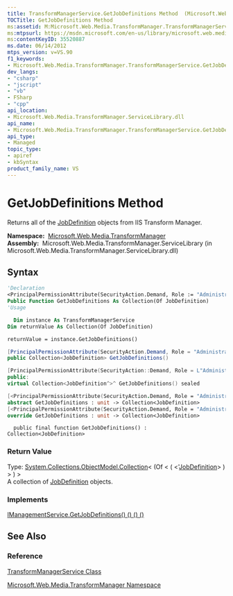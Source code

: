 ```yaml
---
title: TransformManagerService.GetJobDefinitions Method  (Microsoft.Web.Media.TransformManager)
TOCTitle: GetJobDefinitions Method
ms:assetid: M:Microsoft.Web.Media.TransformManager.TransformManagerService.GetJobDefinitions
ms:mtpsurl: https://msdn.microsoft.com/en-us/library/microsoft.web.media.transformmanager.transformmanagerservice.getjobdefinitions(v=VS.90)
ms:contentKeyID: 35520887
ms.date: 06/14/2012
mtps_version: v=VS.90
f1_keywords:
- Microsoft.Web.Media.TransformManager.TransformManagerService.GetJobDefinitions
dev_langs:
- "csharp"
- "jscript"
- "vb"
- FSharp
- "cpp"
api_location:
- Microsoft.Web.Media.TransformManager.ServiceLibrary.dll
api_name:
- Microsoft.Web.Media.TransformManager.TransformManagerService.GetJobDefinitions
api_type:
- Managed
topic_type:
- apiref
- kbSyntax
product_family_name: VS
---
```


# GetJobDefinitions Method

Returns all of the [JobDefinition](jobdefinition-class-microsoft-web-media-transformmanager.md) objects from IIS Transform Manager.

**Namespace:**  [Microsoft.Web.Media.TransformManager](microsoft-web-media-transformmanager-namespace.md)  
**Assembly:**  Microsoft.Web.Media.TransformManager.ServiceLibrary (in Microsoft.Web.Media.TransformManager.ServiceLibrary.dll)

## Syntax

```vb
'Declaration
<PrincipalPermissionAttribute(SecurityAction.Demand, Role := "Administrators")> _
Public Function GetJobDefinitions As Collection(Of JobDefinition)
'Usage

  Dim instance As TransformManagerService
Dim returnValue As Collection(Of JobDefinition)

returnValue = instance.GetJobDefinitions()
```

```csharp
[PrincipalPermissionAttribute(SecurityAction.Demand, Role = "Administrators")]
public Collection<JobDefinition> GetJobDefinitions()
```

```cpp
[PrincipalPermissionAttribute(SecurityAction::Demand, Role = L"Administrators")]
public:
virtual Collection<JobDefinition^>^ GetJobDefinitions() sealed
```

``` fsharp
[<PrincipalPermissionAttribute(SecurityAction.Demand, Role = "Administrators")>]
abstract GetJobDefinitions : unit -> Collection<JobDefinition> 
[<PrincipalPermissionAttribute(SecurityAction.Demand, Role = "Administrators")>]
override GetJobDefinitions : unit -> Collection<JobDefinition> 
```

```jscript
  public final function GetJobDefinitions() : Collection<JobDefinition>
```

### Return Value

Type: [System.Collections.ObjectModel.Collection](https://msdn.microsoft.com/library/ms132397)\< (Of \< ( \<'[JobDefinition](jobdefinition-class-microsoft-web-media-transformmanager.md)\> ) \> ) \>  
A collection of [JobDefinition](jobdefinition-class-microsoft-web-media-transformmanager.md) objects.  

### Implements

[IManagementService.GetJobDefinitions() () () ()](imanagementservice-getjobdefinitions-method-microsoft-web-media-transformmanager.md)  

## See Also

### Reference

[TransformManagerService Class](transformmanagerservice-class-microsoft-web-media-transformmanager.md)

[Microsoft.Web.Media.TransformManager Namespace](microsoft-web-media-transformmanager-namespace.md)

